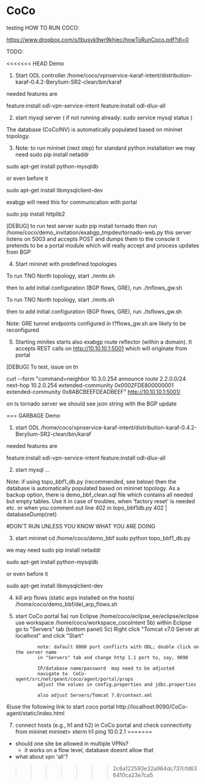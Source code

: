 # CoCo
testing
HOW TO RUN COCO:

https://www.dropbox.com/s/tbusvk9wr9khjec/howToRunCoco.pdf?dl=0

TODO:

<<<<<<< HEAD
Demo
1. Start ODL controller
 /home/coco/vpnservice-karaf-intent/distribution-karaf-0.4.2-Berylium-SR2-clean/bin/karaf

 needed features are

 feature:install odl-vpn-service-intent
 feature:install odl-dlux-all


2. start mysql server ( if not running already: sudo service mysql status )

 The database (CoCoINV) is automatically populated based on mininet topology. 


3. Note: to run mininet (next step) for standard python installation we may need
 sudo pip install netaddr

 sudo apt-get install python-mysqldb

 or even before it

 sudo apt-get install libmysqlclient-dev

 exabgp will need this for communication with portal 

 sudo pip install httplib2

[DEBUG] to run test server
 sudo pip install tornado
 then run
 /home/coco/demo_invitation/exabgp_tmpdev/tornado-web.py
 this server listens on 5003 and accepts POST and dumps them to the console
 it pretends to be a portal module which will really 
 accept and process updates from BGP

4. Start mininet with predefined topologies


 To run TNO North topology, start
 ./mntn.sh

 then to add initial configuration (BGP flows, GRE), run
 ./tnflows_gw.sh


 To run TNO North topology, start
 ./mnts.sh

 then to add initial configuration (BGP flows, GRE), run
 ./tsflows_gw.sh


 Note: GRE tunnel endpoints configured in t?flows_gw.sh are likely to be reconfigured



5. Starting minites starts also exabgp route reflector (within a domain). It accepts REST calls on http://10.10.10.1:5001
which will originate from portal

[DEBUG]
To test, issue on tn

curl --form "command=neighbor 10.3.0.254 announce route 2.2.0.0/24 next-hop 10.2.0.254 extended-community 0x0002FDE800000001 extended-community 0x8ABCBEEFDEADBEEF" http://10.10.10.1:5001/

on ts tornado server we should see json string with the BGP update








=== GARBAGE
 Demo
1) start ODL
/home/coco/vpnservice-karaf-intent/distribution-karaf-0.4.2-Berylium-SR2-clean/bin/karaf

needed features are

feature:install odl-vpn-service-intent
feature:install odl-dlux-all


2) start mysql
...

Note: if using topo_bbf1_db.py (recommended, see below) then the database is automatically
populated based on mininet topology. As a backup option, there is 
demo_bbf_clean.sql file which contains all needed but empty tables.
Use it in case of troubles, when 'factory reset' is needed etc. or when
you comment out line 402 in topo_bbf1db.py
402 |	databaseDump(net)
 

#DON'T RUN UNLESS YOU KNOW WHAT YOU ARE DOING

3) start mininet
cd /home/coco/demo_bbf
sudo python topo_bbf1_db.py

we may need
sudo pip install netaddr

sudo apt-get install python-mysqldb

or even before it

sudo apt-get install libmysqlclient-dev



4) kill arp flows (static arps installed on the hosts)
/home/coco/demo_bbf/del_arp_flows.sh

5) start CoCo portal
        5a) run Eclipse
               /home/coco/eclipse_ee/eclipse/eclipse
               use workspace  /home/coco/workspace_cocoIntent
        5b) within Eclipse go to "Servers" tab (bottom panel)
        5c) Right click "Tomcat v7.0 Server at localhost" and click "Start"

               note: dafault 8080 port conflicts with ODL; double click on the server name 
               in "Servers" tab and change http 1.1 port to, say, 9090

               IP/database name/password  may need to be adjusted
               navigate to  CoCo-agent/src/net/geant/coco/agent/portal/props
               adjust the values in config.properties and jdbc.properties

               also adjust Servers/Tomcat 7.0/context.xml

 

6)use the following link to start coco portal 
http://localhost:9090/CoCo-agent/static/index.html 

7) connect hosts (e.g., h1 and h2) in CoCo portal and check connectivity from mininet
mininet> xterm h1
ping 10.0.2.1
=======
- should one site be allowed in multiple VPNs?
  - it works on a flow level, database doesnt allow that
- what about vpn 'all'?
>>>>>>> 2c6a122593e32a964dc737cfd636410ca23e7ca5
